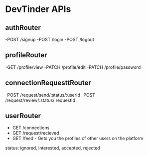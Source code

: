 # DevTinder APIs

## authRouter
-POST /signup
-POST /login
-POST /logout

## profileRouter
-GET /profile/view
-PATCH /profile/edit 
-PATCH /profile/password

## connectionRequesttRouter
-POST /request/send/:status/:userId
-POST /request/review/:status/:requestId

## userRouter
- GET /connections
- GET /request/recieved
- GET /feed - Gets you the profiles of other users on the platform


status: ignored, interested, accepted, rejected